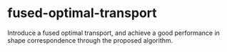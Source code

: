 # fused-optimal-transport
Introduce a fused optimal transport, and achieve a good performance in shape correspondence through the proposed algorithm.
